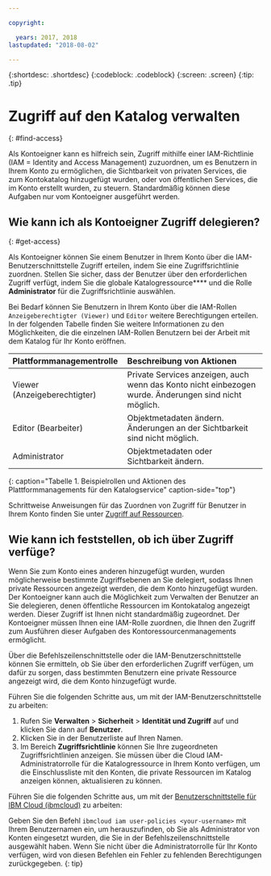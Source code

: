 ```yaml
---

copyright:

  years: 2017, 2018
lastupdated: "2018-08-02"

---
```


{:shortdesc: .shortdesc}
{:codeblock: .codeblock}
{:screen: .screen}
{:tip: .tip}

# Zugriff auf den Katalog verwalten
{: #find-access}

Als Kontoeigner kann es hilfreich sein, Zugriff mithilfe einer IAM-Richtlinie (IAM = Identity and Access Management) zuzuordnen, um es Benutzern in Ihrem Konto zu ermöglichen, die Sichtbarkeit von privaten Services, die zum Kontokatalog hinzugefügt wurden, oder von öffentlichen Services, die im Konto erstellt wurden, zu steuern. Standardmäßig können diese Aufgaben nur vom Kontoeigner ausgeführt werden.

## Wie kann ich als Kontoeigner Zugriff delegieren?
{: #get-access}

Als Kontoeigner können Sie einem Benutzer in Ihrem Konto über die IAM-Benutzerschnittstelle Zugriff erteilen, indem Sie eine Zugriffsrichtlinie zuordnen. Stellen Sie sicher, dass der Benutzer über den erforderlichen Zugriff verfügt, indem Sie die globale Katalogressource**** und die Rolle **Administrator** für die Zugriffsrichtlinie auswählen.

Bei Bedarf können Sie Benutzern in Ihrem Konto über die IAM-Rollen `Anzeigeberechtigter (Viewer)` und `Editor` weitere Berechtigungen erteilen. In der folgenden Tabelle finden Sie weitere Informationen zu den Möglichkeiten, die die einzelnen IAM-Rollen Benutzern bei der Arbeit mit dem Katalog für Ihr Konto eröffnen.

| Plattformmanagementrolle | Beschreibung von Aktionen |
|:-----------------|:-----------------|
| Viewer (Anzeigeberechtigter) | Private Services anzeigen, auch wenn das Konto nicht einbezogen wurde. Änderungen sind nicht möglich. |
| Editor (Bearbeiter) | Objektmetadaten ändern. Änderungen an der Sichtbarkeit sind nicht möglich. |
| Administrator | Objektmetadaten oder Sichtbarkeit ändern.  |
{: caption="Tabelle 1. Beispielrollen und Aktionen des Plattformmanagements für den Katalogservice" caption-side="top"}

Schrittweise Anweisungen für das Zuordnen von Zugriff für Benutzer in Ihrem Konto finden Sie unter [Zugriff auf Ressourcen](/docs/iam/mngiam.html#iammanidaccser#resourceaccess).

## Wie kann ich feststellen, ob ich über Zugriff verfüge?

Wenn Sie zum Konto eines anderen hinzugefügt wurden, wurden möglicherweise bestimmte Zugriffsebenen an Sie delegiert, sodass Ihnen private Ressourcen angezeigt werden, die dem Konto hinzugefügt wurden. Der Kontoeigner kann auch die Möglichkeit zum Verwalten der Benutzer an Sie delegieren, denen öffentliche Ressourcen im Kontokatalog angezeigt werden. Dieser Zugriff ist Ihnen nicht standardmäßig zugeordnet. Der Kontoeigner müssen Ihnen eine IAM-Rolle zuordnen, die Ihnen den Zugriff zum Ausführen dieser Aufgaben des Kontoressourcenmanagements ermöglicht.

Über die Befehlszeilenschnittstelle oder die IAM-Benutzerschnittstelle können Sie ermitteln, ob Sie über den erforderlichen Zugriff verfügen, um dafür zu sorgen, dass bestimmten Benutzern eine private Ressource angezeigt wird, die dem Konto hinzugefügt wurde.

Führen Sie die folgenden Schritte aus, um mit der IAM-Benutzerschnittstelle zu arbeiten:

1. Rufen Sie **Verwalten** > **Sicherheit** > **Identität und Zugriff** auf und klicken Sie dann auf **Benutzer**.
2. Klicken Sie in der Benutzerliste auf Ihren Namen.
3. Im Bereich **Zugriffsrichtlinie** können Sie Ihre zugeordneten Zugriffsrichtlinien anzeigen. Sie müssen über die Cloud IAM-Administratorrolle für die Katalogressource in Ihrem Konto verfügen, um die Einschlussliste mit den Konten, die private Ressourcen im Katalog anzeigen können, aktualisieren zu können.

Führen Sie die folgenden Schritte aus, um mit der [Benutzerschnittstelle für IBM Cloud (ibmcloud)](/docs/cli/reference/ibmcloud/bx_cli.html#ibmcloud_commands_iam) zu arbeiten:

Geben Sie den Befehl `ibmcloud iam user-policies <your-username>` mit Ihrem Benutzernamen ein, um herauszufinden, ob Sie als Administrator von Konten eingesetzt wurden, die Sie in der Befehlszeilenschnittstelle ausgewählt haben. Wenn Sie nicht über die Administratorrolle für Ihr Konto verfügen, wird von diesen Befehlen ein Fehler zu fehlenden Berechtigungen zurückgegeben.
{: tip}
